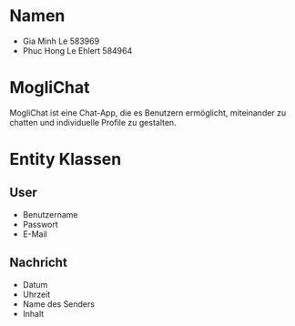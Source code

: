 # Namen
- Gia Minh Le 583969
- Phuc Hong Le Ehlert 584964

# MogliChat
MogliChat ist eine Chat-App, die es Benutzern ermöglicht, miteinander zu chatten 
und individuelle Profile zu gestalten.

# Entity Klassen

## User
- Benutzername
- Passwort
- E-Mail

## Nachricht
- Datum
- Uhrzeit
- Name des Senders
- Inhalt
